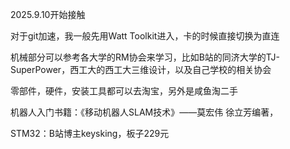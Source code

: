 2025.9.10开始接触  

对于git加速，我一般先用Watt Toolkit进入，卡的时候直接切换为直连

机械部分可以参考各大学的RM协会来学习，比如B站的同济大学的TJ-SuperPower，西工大的西工大三维设计，以及自己学校的相关协会

零部件，硬件，安装工具都可以去淘宝，另外是咸鱼淘二手

机器人入门书籍：《移动机器人SLAM技术》——莫宏伟 徐立芳编著，

STM32：B站博主keysking，板子229元

